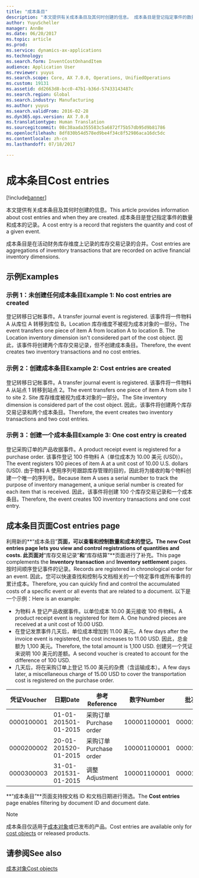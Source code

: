 ```yaml
---
title: "成本条目"
description: "本文提供有关成本条目及其何时创建的信息。 成本条目是登记指定事件的数量和成本的记录。"
author: YuyuScheller
manager: AnnBe
ms.date: 06/20/2017
ms.topic: article
ms.prod: 
ms.service: dynamics-ax-applications
ms.technology: 
ms.search.form: InventCostOnhandItem
audience: Application User
ms.reviewer: yuyus
ms.search.scope: Core, AX 7.0.0, Operations, UnifiedOperations
ms.custom: 19131
ms.assetid: dd2663d8-bcc0-47b1-b36d-57433143487c
ms.search.region: Global
ms.search.industry: Manufacturing
ms.author: yuyus
ms.search.validFrom: 2016-02-28
ms.dyn365.ops.version: AX 7.0.0
ms.translationtype: Human Translation
ms.sourcegitcommit: 08c38aada355583c5a6872f75b57db95d9b81786
ms.openlocfilehash: 8df830b54d578ed9be4f34c8f52986aca16dc5dc
ms.contentlocale: zh-cn
ms.lasthandoff: 07/18/2017

---
```


# <a name="cost-entries"></a><span data-ttu-id="b1741-104">成本条目</span><span class="sxs-lookup"><span data-stu-id="b1741-104">Cost entries</span></span>

[!include[banner](../includes/banner.md)]


<span data-ttu-id="b1741-105">本文提供有关成本条目及其何时创建的信息。</span><span class="sxs-lookup"><span data-stu-id="b1741-105">This article provides information about cost entries and when they are created.</span></span> <span data-ttu-id="b1741-106">成本条目是登记指定事件的数量和成本的记录。</span><span class="sxs-lookup"><span data-stu-id="b1741-106">A cost entry is a record that registers the quantity and cost of a given event.</span></span>

<span data-ttu-id="b1741-107">成本条目是在活动财务库存维度上记录的库存交易记录的合并。</span><span class="sxs-lookup"><span data-stu-id="b1741-107">Cost entries are aggregations of inventory transactions that are recorded on active financial inventory dimensions.</span></span>

## <a name="examples"></a><span data-ttu-id="b1741-108">示例</span><span class="sxs-lookup"><span data-stu-id="b1741-108">Examples</span></span>
### <a name="example-1-no-cost-entries-are-created"></a><span data-ttu-id="b1741-109">示例 1：未创建任何成本条目</span><span class="sxs-lookup"><span data-stu-id="b1741-109">Example 1: No cost entries are created</span></span>

<span data-ttu-id="b1741-110">登记转移日记帐事件。</span><span class="sxs-lookup"><span data-stu-id="b1741-110">A transfer journal event is registered.</span></span> <span data-ttu-id="b1741-111">该事件将一件物料 A 从库位 A 转移到库位 B。Location 库存维度不被视为成本对象的一部分。</span><span class="sxs-lookup"><span data-stu-id="b1741-111">The event transfers one piece of item A from location A to location B. The Location inventory dimension isn't considered part of the cost object.</span></span> <span data-ttu-id="b1741-112">因此，该事件将创建两个库存交易记录，但不创建成本条目。</span><span class="sxs-lookup"><span data-stu-id="b1741-112">Therefore, the event creates two inventory transactions and no cost entries.</span></span>

### <a name="example-2-cost-entries-are-created"></a><span data-ttu-id="b1741-113">示例 2：创建成本条目</span><span class="sxs-lookup"><span data-stu-id="b1741-113">Example 2: Cost entries are created</span></span>

<span data-ttu-id="b1741-114">登记转移日记帐事件。</span><span class="sxs-lookup"><span data-stu-id="b1741-114">A transfer journal event is registered.</span></span> <span data-ttu-id="b1741-115">该事件将一件物料 A 从站点 1 转移到站点 2。</span><span class="sxs-lookup"><span data-stu-id="b1741-115">The event transfers one piece of item A from site 1 to site 2.</span></span> <span data-ttu-id="b1741-116">Site 库存维度被视为成本对象的一部分。</span><span class="sxs-lookup"><span data-stu-id="b1741-116">The Site inventory dimension is considered part of the cost object.</span></span> <span data-ttu-id="b1741-117">因此，该事件将创建两个库存交易记录和两个成本条目。</span><span class="sxs-lookup"><span data-stu-id="b1741-117">Therefore, the event creates two inventory transactions and two cost entries.</span></span>

### <a name="example-3-one-cost-entry-is-created"></a><span data-ttu-id="b1741-118">示例 3：创建一个成本条目</span><span class="sxs-lookup"><span data-stu-id="b1741-118">Example 3: One cost entry is created</span></span>

<span data-ttu-id="b1741-119">登记采购订单的产品收据事件。</span><span class="sxs-lookup"><span data-stu-id="b1741-119">A product receipt event is registered for a purchase order.</span></span> <span data-ttu-id="b1741-120">该事件登记 100 件物料 A（单位成本为 10.00 美元 (USD)）。</span><span class="sxs-lookup"><span data-stu-id="b1741-120">The event registers 100 pieces of item A at a unit cost of 10.00 U.S. dollars (USD).</span></span> <span data-ttu-id="b1741-121">由于物料 A 使用序列号跟踪库存管理的目的，因此将为接收的每个物料创建一个唯一的序列号。</span><span class="sxs-lookup"><span data-stu-id="b1741-121">Because item A uses a serial number to track the purpose of inventory management, a unique serial number is created for each item that is received.</span></span> <span data-ttu-id="b1741-122">因此，该事件将创建 100 个库存交易记录和一个成本条目。</span><span class="sxs-lookup"><span data-stu-id="b1741-122">Therefore, the event creates 100 inventory transactions and one cost entry.</span></span>

## <a name="cost-entries-page"></a><span data-ttu-id="b1741-123">成本条目页面</span><span class="sxs-lookup"><span data-stu-id="b1741-123">Cost entries page</span></span>
<span data-ttu-id="b1741-124">利用新的**“成本条目”**页面，可以查看和控制数量和成本的登记。</span><span class="sxs-lookup"><span data-stu-id="b1741-124">The new **Cost entries** page lets you view and control registrations of quantities and costs.</span></span> <span data-ttu-id="b1741-125">此页面对**“库存交易记录”**和**“库存结算”**页面进行了补充。</span><span class="sxs-lookup"><span data-stu-id="b1741-125">This page complements the **Inventory transaction** and **Inventory settlement** pages.</span></span> <span data-ttu-id="b1741-126">按时间顺序登记事件的记录。</span><span class="sxs-lookup"><span data-stu-id="b1741-126">Records are registered in chronological order for an event.</span></span> <span data-ttu-id="b1741-127">因此，您可以快速查找和控制与文档相关的一个特定事件或所有事件的累计成本。</span><span class="sxs-lookup"><span data-stu-id="b1741-127">Therefore, you can quickly find and control the accumulated costs of a specific event or all events that are related to a document.</span></span> <span data-ttu-id="b1741-128">以下是一个示例：</span><span class="sxs-lookup"><span data-stu-id="b1741-128">Here is an example:</span></span>

-   <span data-ttu-id="b1741-129">为物料 A 登记产品收据事件。以单位成本 10.00 美元接收 100 件物料。</span><span class="sxs-lookup"><span data-stu-id="b1741-129">A product receipt event is registered for item A. One hundred pieces are received at a unit cost of 10.00 USD.</span></span>
-   <span data-ttu-id="b1741-130">在登记发票事件几天后，单位成本增加到 11.00 美元。</span><span class="sxs-lookup"><span data-stu-id="b1741-130">A few days after the invoice event is registered, the cost increases to 11.00 USD.</span></span> <span data-ttu-id="b1741-131">因此，总金额为 1,100 美元。</span><span class="sxs-lookup"><span data-stu-id="b1741-131">Therefore, the total amount is 1,100 USD.</span></span> <span data-ttu-id="b1741-132">创建另一个凭证来说明 100 美元的差额。</span><span class="sxs-lookup"><span data-stu-id="b1741-132">A second voucher is created to account for the difference of 100 USD.</span></span>
-   <span data-ttu-id="b1741-133">几天后，将在采购订单上登记 15.00 美元的杂费（含运输成本）。</span><span class="sxs-lookup"><span data-stu-id="b1741-133">A few days later, a miscellaneous charge of 15.00 USD to cover the transportation cost is registered on the purchase order.</span></span>

| <span data-ttu-id="b1741-134">凭证</span><span class="sxs-lookup"><span data-stu-id="b1741-134">Voucher</span></span> | <span data-ttu-id="b1741-135">日期</span><span class="sxs-lookup"><span data-stu-id="b1741-135">Date</span></span>       | <span data-ttu-id="b1741-136">参考</span><span class="sxs-lookup"><span data-stu-id="b1741-136">Reference</span></span>      | <span data-ttu-id="b1741-137">数字</span><span class="sxs-lookup"><span data-stu-id="b1741-137">Number</span></span> | <span data-ttu-id="b1741-138">批次 ID</span><span class="sxs-lookup"><span data-stu-id="b1741-138">Lot ID</span></span>  | <span data-ttu-id="b1741-139">数量</span><span class="sxs-lookup"><span data-stu-id="b1741-139">Quantity</span></span> | <span data-ttu-id="b1741-140">本币金额</span><span class="sxs-lookup"><span data-stu-id="b1741-140">Amount</span></span>  |
|---------|------------|----------------|--------|---------|---------------|----|
| <span data-ttu-id="b1741-141">00001</span><span class="sxs-lookup"><span data-stu-id="b1741-141">00001</span></span>   | <span data-ttu-id="b1741-142">01-01-2015</span><span class="sxs-lookup"><span data-stu-id="b1741-142">01-01-2015</span></span> | <span data-ttu-id="b1741-143">采购订单</span><span class="sxs-lookup"><span data-stu-id="b1741-143">Purchase order</span></span> | <span data-ttu-id="b1741-144">100001</span><span class="sxs-lookup"><span data-stu-id="b1741-144">100001</span></span> | <span data-ttu-id="b1741-145">0000101</span><span class="sxs-lookup"><span data-stu-id="b1741-145">0000101</span></span> | <span data-ttu-id="b1741-146">100.00</span><span class="sxs-lookup"><span data-stu-id="b1741-146">100.00</span></span>   | <span data-ttu-id="b1741-147">1000.00</span><span class="sxs-lookup"><span data-stu-id="b1741-147">1000.00</span></span> |
| <span data-ttu-id="b1741-148">00002</span><span class="sxs-lookup"><span data-stu-id="b1741-148">00002</span></span>   | <span data-ttu-id="b1741-149">20-01-2015</span><span class="sxs-lookup"><span data-stu-id="b1741-149">20-01-2015</span></span> | <span data-ttu-id="b1741-150">采购订单</span><span class="sxs-lookup"><span data-stu-id="b1741-150">Purchase order</span></span> | <span data-ttu-id="b1741-151">100001</span><span class="sxs-lookup"><span data-stu-id="b1741-151">100001</span></span> | <span data-ttu-id="b1741-152">0000101</span><span class="sxs-lookup"><span data-stu-id="b1741-152">0000101</span></span> |          | <span data-ttu-id="b1741-153">100.00</span><span class="sxs-lookup"><span data-stu-id="b1741-153">100.00</span></span>  |
| <span data-ttu-id="b1741-154">00003</span><span class="sxs-lookup"><span data-stu-id="b1741-154">00003</span></span>   | <span data-ttu-id="b1741-155">31-01-2015</span><span class="sxs-lookup"><span data-stu-id="b1741-155">31-01-2015</span></span> | <span data-ttu-id="b1741-156">调整</span><span class="sxs-lookup"><span data-stu-id="b1741-156">Adjustment</span></span>     | <span data-ttu-id="b1741-157">100001</span><span class="sxs-lookup"><span data-stu-id="b1741-157">100001</span></span> | <span data-ttu-id="b1741-158">0000101</span><span class="sxs-lookup"><span data-stu-id="b1741-158">0000101</span></span> |          | <span data-ttu-id="b1741-159">15.00</span><span class="sxs-lookup"><span data-stu-id="b1741-159">15.00</span></span>   |

<span data-ttu-id="b1741-160">**“成本条目”**页面支持按文档 ID 和文档日期进行筛选。</span><span class="sxs-lookup"><span data-stu-id="b1741-160">The **Cost entries** page enables filtering by document ID and document date.</span></span> 

> [!NOTE]
> <span data-ttu-id="b1741-161">成本条目仅适用于[成本对象](cost-object.md)或已发布的产品。</span><span class="sxs-lookup"><span data-stu-id="b1741-161">Cost entries are available only for [cost objects](cost-object.md) or released products.</span></span>

<a name="see-also"></a><span data-ttu-id="b1741-162">请参阅</span><span class="sxs-lookup"><span data-stu-id="b1741-162">See also</span></span>
--------

[<span data-ttu-id="b1741-163">成本对象</span><span class="sxs-lookup"><span data-stu-id="b1741-163">Cost objects</span></span>](cost-object.md)




